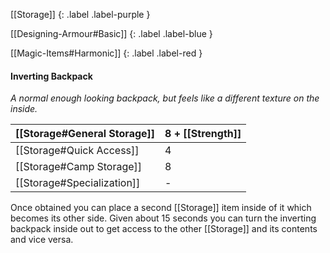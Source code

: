 [[Storage]]
{: .label .label-purple }

[[Designing-Armour#Basic]]
{: .label .label-blue }

[[Magic-Items#Harmonic]]
{: .label .label-red }

#### Inverting Backpack
*A normal enough looking backpack, but feels like a different texture on the inside.*

| [[Storage#General Storage]] | 8 + [[Strength]] |
| ------------------------------------------------- | ---------------------------------- |
| [[Storage#Quick Access]]       | 4                                  |
| [[Storage#Camp Storage]]       | 8                                  |
| [[Storage#Specialization]]     | -                                  |

Once obtained you can place a second [[Storage]] item inside of it which becomes its other side. Given about 15 seconds you can turn the inverting backpack inside out to get access to the other [[Storage]] and its contents and vice versa.